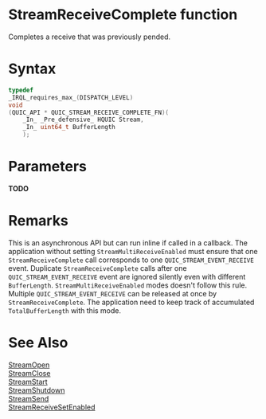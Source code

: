 StreamReceiveComplete function
======

Completes a receive that was previously pended.

# Syntax

```C
typedef
_IRQL_requires_max_(DISPATCH_LEVEL)
void
(QUIC_API * QUIC_STREAM_RECEIVE_COMPLETE_FN)(
    _In_ _Pre_defensive_ HQUIC Stream,
    _In_ uint64_t BufferLength
    );
```

# Parameters

**TODO**

# Remarks

This is an asynchronous API but can run inline if called in a callback.
The application without setting `StreamMultiReceiveEnabled` must ensure that one `StreamReceiveComplete` call corresponds to one `QUIC_STREAM_EVENT_RECEIVE` event.
Duplicate `StreamReceiveComplete` calls after one `QUIC_STREAM_EVENT_RECEIVE` event are ignored silently even with different `BufferLength`.
`StreamMultiReceiveEnabled` modes doesn't follow this rule. Multiple `QUIC_STREAM_EVENT_RECEIVE` can be released at once by `StreamReceiveComplete`. The application need to keep track of accumulated `TotalBufferLength` with this mode.

# See Also

[StreamOpen](StreamOpen.md)<br>
[StreamClose](StreamClose.md)<br>
[StreamStart](StreamStart.md)<br>
[StreamShutdown](StreamShutdown.md)<br>
[StreamSend](StreamSend.md)<br>
[StreamReceiveSetEnabled](StreamReceiveSetEnabled.md)<br>
